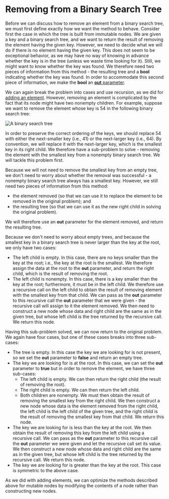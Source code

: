 # Removing from a Binary Search Tree

Before we can discuss how to remove an element from a binary search
tree, we must first define exactly how we want the method to behave.
Consider first the case in which the tree is built from immutable nodes.
We are given a key and a binary search tree, and we want to return the
result of removing the element having the given key. However, we need to
decide what we will do if there is no element having the given key. This
does not seem to be exceptional behavior, as we may have no way of
knowing in advance whether the key is in the tree (unless we waste time
looking for it). Still, we might want to know whether the key was found.
We therefore need two pieces of information from this method - the
resulting tree and a **bool** indicating whether the key was found. In
order to accommodate this second piece of information, we make the
**bool** an [**out**
parameter](/~rhowell/DataStructures/redirect/out-ref).

We can again break the problem into cases and use recursion, as we did
for [adding an element](/~rhowell/DataStructures/redirect/bst-intro).
However, removing an element is complicated by the fact that its node
might have two nonempty children. For example, suppose we want to remove
the element whose key is 54 in the following binary search tree:

![A binary search tree](binary-search-tree-ex.jpg)

In order to preserve the correct ordering of the keys, we should replace
54 with either the next-smaller key (i.e., 41) or the next-larger key
(i.e., 64). By convention, we will replace it with the next-larger key,
which is the smallest key in its right child. We therefore have a
sub-problem to solve - removing the element with the smallest key from a
nonempty binary search tree. We will tackle this problem first.

Because we will not need to remove the smallest key from an empty tree,
we don't need to worry about whether the removal was successful - a
nonempty binary search tree always has a smallest key. However, we still
need two pieces of information from this method:

  - the element removed (so that we can use it to replace the element to
    be removed in the original problem); and
  - the resulting tree (so that we can use it as the new right child in
    solving the original problem).

We will therefore use an **out** parameter for the element removed, and
return the resulting tree.

Because we don't need to worry about empty trees, and because the
smallest key in a binary search tree is never larger than the key at the
root, we only have two cases:

  - The left child is empty. In this case, there are no keys smaller
    than the key at the root; i.e., the key at the root is the smallest.
    We therefore assign the data at the root to the **out** parameter,
    and return the right child, which is the result of removing the
    root.
  - The left child is nonempty. In this case, there is a key smaller
    than the key at the root; furthermore, it must be in the left child.
    We therefore use a recursive call on the left child to obtain the
    result of removing element with the smallest key from that child. We
    can pass as the **out** parameter to this recursive call the **out**
    parameter that we were given - the recursive call will assign to it
    the element removed. We then need to construct a new node whose data
    and right child are the same as in the given tree, but whose left
    child is the tree returned by the recursive call. We return this
    node.

Having this sub-problem solved, we can now return to the original
problem. We again have four cases, but one of these cases breaks into
three sub-cases:

  - The tree is empty. In this case the key we are looking for is not
    present, so we set the **out** parameter to **false** and return an
    empty tree.
  - The key we are looking for is at the root. In this case, we can set
    the **out** parameter to **true** but in order to remove the
    element, we have three sub-cases:
      - The left child is empty. We can then return the right child (the
        result of removing the root).
      - The right child is empty. We can then return the left child.
      - Both children are nonempty. We must then obtain the result of
        removing the smallest key from the right child. We then
        construct a new node whose data is the element removed from the
        right child, the left child is the left child of the given tree,
        and the right child is the result of removing the smallest key
        from that child. We return this node.
  - The key we are looking for is less than the key at the root. We then
    obtain the result of removing this key from the left child using a
    recursive call. We can pass as the **out** parameter to this
    recursive call the **out** parameter we were given and let the
    recursive call set its value. We then construct a new node whose
    data and right child are the same as in the given tree, but whose
    left child is the tree returned by the recursive call. We return
    this node.
  - The key we are looking for is greater than the key at the root. This
    case is symmetric to the above case.

As we did with adding elements, we can optimize the methods described
above for mutable nodes by modifying the contents of a node rather than
constructing new nodes.
